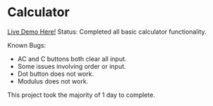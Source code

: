 # Calculator
[Live Demo Here!](https://braymuk.github.io/Calculator/)
Status: Completed all basic calculator functionality. 

Known Bugs: 
- AC and C buttons both clear all input.
- Some issues involving order or input.
- Dot button does not work.
- Modulus does not work.

This project took the majority of 1 day to complete.
